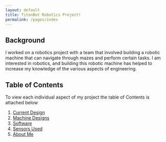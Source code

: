 ```yaml
---
layout: default
title: TitanBot Robotics Project!
permalink: /pages/index
---
```



## Background 
I worked on a robotics project with a team that involved building a robotic machine that can navigate through mazes and perform certain tasks. I am interested in robotics, and building this robotic machine has helped to increase my knowledge of the various aspects of engineering.

## Table of Contents
To view each individual aspect of my project the table of Contents is attached below
1. [Current Design](/pages/currentdesign)
2. [Machine Designs](/pages/machinedesign)
3. [Software](/pages/software)
4. [Sensors Used](/pages/sensors)
5. [About Me](/pages/about)



[def]: /assets/css/images/Current%20Design%20Picture.png